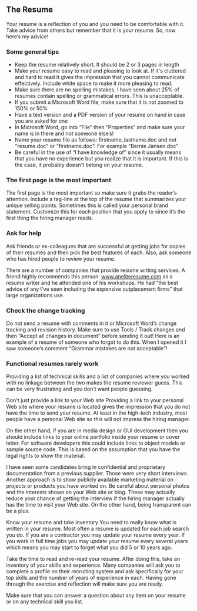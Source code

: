 ## The Resume

Your resume is a reflection of you and you need to be comfortable with it. Take advice from others but remember that it is your resume. So, now here’s my advice!

### Some general tips

- Keep the resume relatively short. It should be 2 or 3 pages in length
- Make your resume easy to read and pleasing to look at. If it's cluttered and hard to read it gives the impression that you cannot communicate effectively. Include white space to make it more pleasing to read.
- Make sure there are no spelling mistakes. I have seen about 25% of resumes contain spelling or grammatical errors. This is unacceptable.
- If you submit a Microsoft Word file, make sure that it is not zoomed to 150% or 50%
- Have a text version and a PDF version of your resume on hand in case you are asked for one
- In Microsoft Word, go into “File” then “Properties” and make sure your name is in there and not someone else’s!
- Name your resume file as follows: firstname_lastname.doc and not "resume.doc" or "firstname.doc". For example “Bernie Jansen.doc”
- Be careful in the use of “I have knowledge of” since it usually means that you have no experience but you realize that it is important. If this is the case, it probably doesn't belong on your resume.

### The first page is the most important

The first page is the most important so make sure it grabs the reader’s attention. Include a tag-line at the top of the resume that summarizes your unique selling points. Sometimes this is called your personal brand statement. Customize this for each position that you apply to since it’s the first thing the hiring manager reads.

### Ask for help

Ask friends or ex-colleagues that are successful at getting jobs for copies of their resumes and then pick the best features of each. Also, ask someone who has hired people to review your resume.

There are a number of companies that provide resume writing services. A friend highly recommends this person: www.aneliteresume.com as a resume writer and he attended one of his workshops. He had “the best advice of any I've seen including the expensive outplacement firms” that large organizations use.

### Check the change tracking

Do not send a resume with comments in it or Microsoft Word’s change tracking and  revision history. Make sure to use Tools / Track changes and then “Accept all changes in document” before sending it out! Here is an example of a resume of someone who forgot to do this. When I opened it I saw someone’s comment “Grammar mistakes are not acceptable”! 

### Functional resumes rarely work

Providing a list of technical skills and a list of companies where you worked with no linkage between the two makes the resume reviewer guess. This can be very frustrating and you don’t want people guessing.

Don't just provide a link to your Web site
Providing a link to your personal Web site where your resume is located gives the impression that you do not have the time to send your resume. At least in the high-tech industry, most people have a personal Web site so this will not impress the hiring manager.

On the other hand, if you are in media design or GUI development then you should include links to your online portfolio inside your resume or cover letter. For software developers this could include links to object models or sample source code. This is based on the assumption that you have the legal rights to show the material.

I have seen some candidates bring in confidential and proprietary documentation from a previous supplier. Those were very short interviews. Another approach is to show publicly available marketing material on projects or products you have worked on.
Be careful about personal photos and the interests shown on your Web site or blog. These may actually reduce your chance of getting the interview if the hiring manager actually has the time to visit your Web site. On the other hand, being transparent can be a plus.

Know your resume and take inventory
You need to really know what is written in your resume. Most often a resume is updated for each job search you do. If you are a contractor you may update your resume every year. If you work in full time jobs you may update your resume every several years which means you may start to forget what you did 5 or 10 years ago.

Take the time to read and re-read your resume. After doing this, take an inventory of your skills and experience. Many companies will ask you to complete a profile on their recruiting system and ask specifically for your top skills and the number of years of experience in each. Having gone through the exercise and reflection will make sure you are ready.

Make sure that you can answer a question about any item on your resume or on any technical skill you list.
